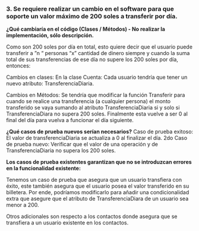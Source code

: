 
### 3. Se requiere realizar un cambio en el software para que soporte un valor máximo de 200 soles a transferir por día.

**¿Qué cambiaría en el código (Clases / Métodos) - No realizar la implementación, sólo
descripción.**

Como son 200 soles por día en total, esto quiere decir que el usuario puede transferir a ”n “ personas “x”  cantidad de dinero siempre y cuando la suma total de sus transferencias de ese día no supere los 200 soles por día, entonces:

Cambios en clases:
En la clase Cuenta: Cada usuario tendría que tener un nuevo atributo: TransferenciaDiaria.

Cambios en Métodos:
Se tendría que modificar la función Transferir para cuando se realice una transferencia (a cualquier persona) el monto transferido se vaya sumando al atributo TransferenciaDiaria si y solo si TransferenciaDiara no supera 200 soles.
Finalmente esta vuelve a ser 0 al final del día para vuelva a funcionar el día siguiente.


**¿Qué casos de prueba nuevos serían necesarios?**
Caso de prueba exitoso: El valor de transferenciaDiaria se actualiza a 0 al finalizar el día.
2do Caso de prueba nuevo: Verificar que el valor de una operación y de TransferenciaDiaria no supera los 200 soles.


**Los casos de prueba existentes garantizan que no se introduzcan errores en la funcionalidad existente:**

Tenemos un caso de prueba que asegura que un usuario transfiera con éxito, este también asegura que el usuario posea el valor transferido en su billetera. Por ende, podríamos modificarlo para añadir una condicionalidad extra que asegure que el atributo de TransferenciaDiara de un usuario sea menor a 200.

Otros adicionales son respecto a los contactos donde asegura que se transfiera a un usuario existente en los contactos.


